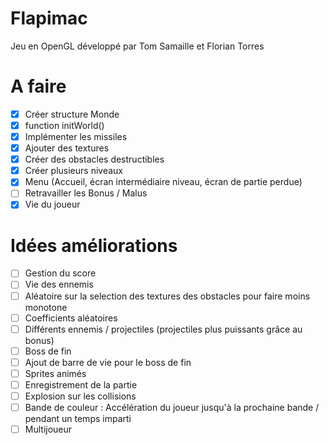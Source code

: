 # Flapimac
Jeu en OpenGL développé par Tom Samaille et Florian Torres


# A faire
- [x] Créer structure Monde
- [x] function initWorld()
- [x] Implémenter les missiles
- [x] Ajouter des textures
- [x] Créer des obstacles destructibles
- [x] Créer plusieurs niveaux
- [x] Menu (Accueil, écran intermédiaire niveau, écran de partie perdue)
- [ ] Retravailler les Bonus / Malus
- [x] Vie du joueur

# Idées améliorations
- [ ] Gestion du score
- [ ] Vie des ennemis
- [ ] Aléatoire sur la selection des textures des obstacles pour faire moins monotone
- [ ] Coefficients aléatoires
- [ ] Différents ennemis / projectiles (projectiles plus puissants grâce au bonus)
- [ ] Boss de fin
- [ ] Ajout de barre de vie pour le boss de fin
- [ ] Sprites animés
- [ ] Enregistrement de la partie
- [ ] Explosion sur les collisions
- [ ] Bande de couleur : Accélération du joueur jusqu'à la prochaine bande / pendant un temps imparti
- [ ] Multijoueur
